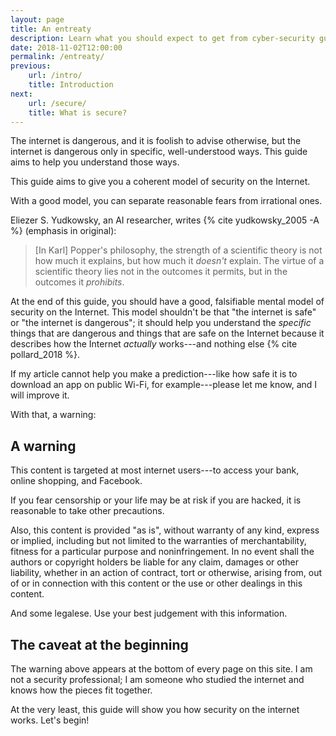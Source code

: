 ```yaml
---
layout: page
title: An entreaty
description: Learn what you should expect to get from cyber-security guide.
date: 2018-11-02T12:00:00
permalink: /entreaty/
previous:
    url: /intro/
    title: Introduction
next:
    url: /secure/
    title: What is secure?
---
```


The internet is dangerous, and it is foolish to advise otherwise, but the internet is dangerous only in specific, well-understood ways. This guide aims to help you understand those ways.

This guide aims to give you a coherent model of security on the Internet. 

With a good model, you can separate reasonable fears from irrational ones.

<aside class="sidenote">
Eliezer S. Yudkowsky, an AI researcher, writes {% cite yudkowsky_2005 -A %} (emphasis in original):

> [In Karl] Popper's philosophy, the strength of a scientific theory is not how much it explains, but how much it *doesn't* explain. The virtue of a scientific theory lies not in the outcomes it permits, but in the outcomes it *prohibits*.

</aside>

At the end of this guide, you should have a good, falsifiable mental model of security on the Internet. This model shouldn't be that "the internet is safe" or "the internet is dangerous"; it should help you understand the *specific* things that are dangerous and things that are safe on the Internet because it describes how the Internet *actually* works---and nothing else {% cite pollard_2018 %}. 

If my article cannot help you make a prediction---like how safe it is to download an app on public Wi-Fi, for example---please let me know, and I will improve it.

With that, a warning:

## A warning

This content is targeted at most internet users---to access your bank, online shopping, and Facebook.

If you fear censorship or your life may be at risk if you are hacked, it is reasonable to take other precautions.

Also, this content is provided "as is", without warranty of any kind, express or
implied, including but not limited to the warranties of merchantability,
fitness for a particular purpose and noninfringement. In no event shall the
authors or copyright holders be liable for any claim, damages or other
liability, whether in an action of contract, tort or otherwise, arising from,
out of or in connection with this content or the use or other dealings in
this content.

<aside class="sidenote">
And some legalese. Use your best judgement with this information.
</aside>

## The caveat at the beginning

The warning above appears at the bottom of every page on this site. I am not a security professional; I am someone who studied the internet and knows how the pieces fit together. 

At the very least, this guide will show you how security on the internet works. Let's begin!